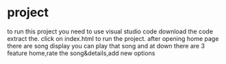 # project
to run this project you need to use visual studio code
download the code 
extract the.
click on index.html to run the project.
after opening home page there are song display you can play that song and at down there are 3 feature home,rate the song&details,add new options

